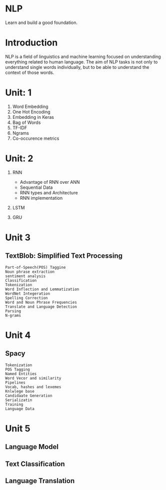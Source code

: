 # NLP
Learn and build a good foundation.

# Introduction

NLP is a field of linguistics and machine learning focused on understanding everything related to human language. The aim of NLP tasks is not only to understand single words individually, but to be able to understand the context of those words.

# Unit: 1

1. Word Embedding
2. One Hot Encoding 
3. Embedding in Keras
4. Bag of Words
5. TF-IDF 
6. Ngrams
7. Co-occurence metrics

# Unit: 2

1. RNN
    * Advantage of RNN over ANN
    * Sequential Data
    * RNN types and Architecture
    * RNN implementation 

2. LSTM
3. GRU

# Unit 3

## TextBlob: Simplified Text Processing 

    Part-of-Speech(POS) Taggine
    Noun phrase extraction
    sentiment analysis
    Classification 
    Tokenization
    Word Inflection and Lemmatization
    WordNet Integeration
    Spelling Correction
    Word and Noun Phrase Frequencies
    Translate and Language Detection
    Parsing
    N-grams

# Unit 4

## Spacy

    Tokenization
    POS Tagging
    Named Entities
    Word Vecor and similarity
    Pipelines
    Vocab, hashes and lexemes
    Knlwlege base
    Candidaate Generation
    Serializatin
    Training 
    Language Data
    
 # Unit 5
 
 ## Language Model
 
 ## Text Classification
 
 ## Language Translation

